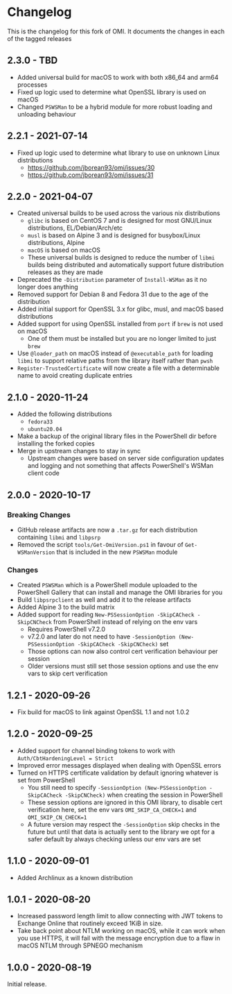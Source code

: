 # Changelog

This is the changelog for this fork of OMI.
It documents the changes in each of the tagged releases

## 2.3.0 - TBD

+ Added universal build for macOS to work with both x86_64 and arm64 processes
+ Fixed up logic used to determine what OpenSSL library is used on macOS
+ Changed `PSWSMan` to be a hybrid module for more robust loading and unloading behaviour

## 2.2.1 - 2021-07-14

+ Fixed up logic used to determine what library to use on unknown Linux distributions
  + https://github.com/jborean93/omi/issues/30
  + https://github.com/jborean93/omi/issues/31

## 2.2.0 - 2021-04-07

+ Created universal builds to be used across the various nix distributions
  + `glibc` is based on CentOS 7 and is designed for most GNU/Linux distributions, EL/Debian/Arch/etc
  + `musl` is based on Alpine 3 and is designed for busybox/Linux distributions, Alpine
  + `macOS` is based on macOS
  + These universal builds is designed to reduce the number of `libmi` builds being distributed and automatically support future distribution releases as they are made
+ Deprecated the `-Distribution` parameter of `Install-WSMan` as it no longer does anything
+ Removed support for Debian 8 and Fedora 31 due to the age of the distribution
+ Added initial support for OpenSSL 3.x for glibc, musl, and macOS based distributions
+ Added support for using OpenSSL installed from `port` if `brew` is not used on macOS
  + One of them must be installed but you are no longer limited to just `brew`
+ Use `@loader_path` on macOS instead of `@executable_path` for loading `libmi` to support relative paths from the library itself rather than `pwsh`
+ `Register-TrustedCertificate` will now create a file with a determinable name to avoid creating duplicate entries

## 2.1.0 - 2020-11-24

+ Added the following distributions
  + `fedora33`
  + `ubuntu20.04`
+ Make a backup of the original library files in the PowerShell dir before installing the forked copies
+ Merge in upstream changes to stay in sync
  + Upstream changes were based on server side configuration updates and logging and not something that affects PowerShell's WSMan client code

## 2.0.0 - 2020-10-17

### Breaking Changes

+ GitHub release artifacts are now a `.tar.gz` for each distribution containing `libmi` and `libpsrp`
+ Removed the script `tools/Get-OmiVersion.ps1` in favour of `Get-WSManVersion` that is included in the new `PSWSMan` module

### Changes

+ Created `PSWSMan` which is a PowerShell module uploaded to the PowerShell Gallery that can install and manage the OMI libraries for you
+ Build `libpsrpclient` as well and add it to the release artifacts
+ Added Alpine 3 to the build matrix
+ Added support for reading `New-PSSessionOption -SkipCACheck -SkipCNCheck` from PowerShell instead of relying on the env vars
  + Requires PowerShell v7.2.0
  + v7.2.0 and later do not need to have `-SessionOption (New-PSSessionOption -SkipCACheck -SkipCNCheck)` set
  + Those options can now also control cert verification behaviour per session
  + Older versions must still set those session options and use the env vars to skip cert verification

## 1.2.1 - 2020-09-26

+ Fix build for macOS to link against OpenSSL 1.1 and not 1.0.2

## 1.2.0 - 2020-09-25

+ Added support for channel binding tokens to work with `Auth/CbtHardeningLevel = Strict`
+ Improved error messages displayed when dealing with OpenSSL errors
+ Turned on HTTPS certificate validation by default ignoring whatever is set from PowerShell
  + You still need to specify `-SessionOption (New-PSSessionOption -SkipCACheck -SkipCNCheck)` when creating the session in PowerShell
  + These session options are ignored in this OMI library, to disable cert verification here, set the env vars `OMI_SKIP_CA_CHECK=1` and `OMI_SKIP_CN_CHECK=1`
  + A future version may respect the `-SessionOption` skip checks in the future but until that data is actually sent to the library we opt for a safer default by always checking unless our env vars are set

## 1.1.0 - 2020-09-01

+ Added Archlinux as a known distribution

## 1.0.1 - 2020-08-20

+ Increased password length limit to allow connecting with JWT tokens to Exchange Online that routinely exceed 1KiB in size.
+ Take back point about NTLM working on macOS, while it can work when you use HTTPS, it will fail with the message encryption due to a flaw in macOS NTLM through SPNEGO mechanism

## 1.0.0 - 2020-08-19

Initial release.
